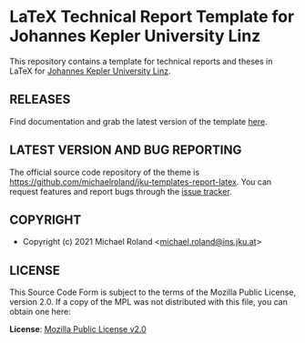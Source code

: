 # LaTeX Technical Report Template for Johannes Kepler University Linz

This repository contains a template for technical reports and theses in LaTeX for [Johannes Kepler University Linz](https://www.jku.at/).


## RELEASES

Find documentation and grab the latest version of the template [here](https://github.com/michaelroland/jku-templates-report-latex/releases/latest).


## LATEST VERSION AND BUG REPORTING

The official source code repository of the theme is <https://github.com/michaelroland/jku-templates-report-latex>.
You can request features and report bugs through the [issue tracker](https://github.com/michaelroland/jku-templates-report-latex/issues).


## COPYRIGHT

- Copyright (c) 2021 Michael Roland <<michael.roland@ins.jku.at>>


## LICENSE

This Source Code Form is subject to the terms of the Mozilla Public License, version 2.0.
If a copy of the MPL was not distributed with this file, you can obtain one here:

**License**: [Mozilla Public License v2.0](https://mozilla.org/MPL/2.0/)
